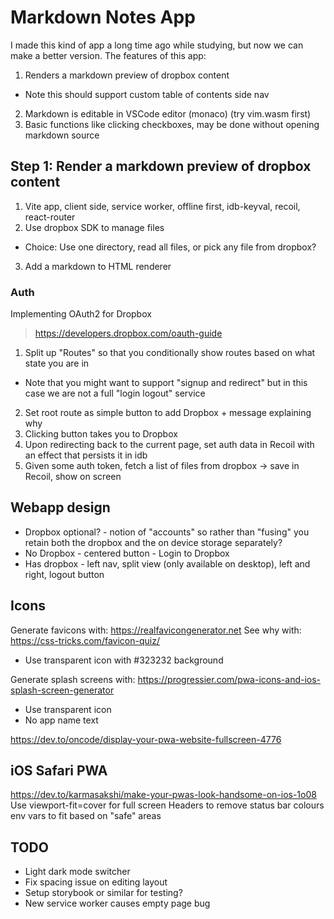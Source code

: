 Markdown Notes App
==================

I made this kind of app a long time ago while studying, but now we can make a better version.
The features of this app:

1. Renders a markdown preview of dropbox content
  - Note this should support custom table of contents side nav
2. Markdown is editable in VSCode editor (monaco) (try vim.wasm first)
3. Basic functions like clicking checkboxes, may be done without opening markdown source

Step 1: Render a markdown preview of dropbox content
----------------------------------------------------

1. Vite app, client side, service worker, offline first, idb-keyval, recoil, react-router
2. Use dropbox SDK to manage files
  - Choice: Use one directory, read all files, or pick any file from dropbox?
3. Add a markdown to HTML renderer

### Auth
Implementing OAuth2 for Dropbox

> https://developers.dropbox.com/oauth-guide

1. Split up "Routes" so that you conditionally show routes based on what state you are in
  - Note that you might want to support "signup and redirect" but in this case we are not a full "login logout" service
2. Set root route as simple button to add Dropbox + message explaining why
3. Clicking button takes you to Dropbox
4. Upon redirecting back to the current page, set auth data in Recoil with an effect that persists it in idb
5. Given some auth token, fetch a list of files from dropbox -> save in Recoil, show on screen

Webapp design
-------------

- Dropbox optional? - notion of "accounts" so rather than "fusing" you retain both the dropbox and the on device storage separately?
- No Dropbox - centered button - Login to Dropbox
- Has dropbox - left nav, split view (only available on desktop), left and right, logout button

Icons
-----
Generate favicons with: https://realfavicongenerator.net
See why with: https://css-tricks.com/favicon-quiz/
- Use transparent icon with #323232 background

Generate splash screens with: https://progressier.com/pwa-icons-and-ios-splash-screen-generator
- Use transparent icon
- No app name text

https://dev.to/oncode/display-your-pwa-website-fullscreen-4776

iOS Safari PWA
--------------
https://dev.to/karmasakshi/make-your-pwas-look-handsome-on-ios-1o08
Use viewport-fit=cover for full screen
Headers to remove status bar colours
env vars to fit based on "safe" areas


TODO
----

- Light dark mode switcher
- Fix spacing issue on editing layout
- Setup storybook or similar for testing?
- New service worker causes empty page bug
